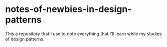 # notes-of-newbies-in-design-patterns
This a repository that I use to note everything that I'll learn while my studies of design patterns.
